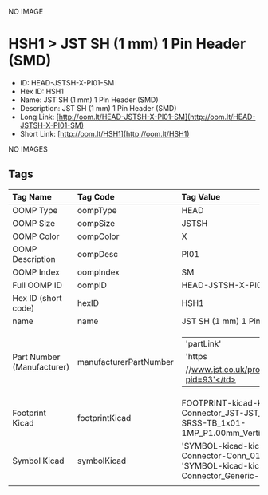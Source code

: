 


  
NO IMAGE  
# HSH1 > JST SH (1 mm) 1 Pin Header (SMD)

- ID: HEAD-JSTSH-X-PI01-SM
- Hex ID: HSH1
- Name: JST SH (1 mm) 1 Pin Header (SMD)
- Description: JST SH (1 mm) 1 Pin Header (SMD)
- Long Link: [http://oom.lt/HEAD-JSTSH-X-PI01-SM](http://oom.lt/HEAD-JSTSH-X-PI01-SM)
- Short Link: [http://oom.lt/HSH1](http://oom.lt/HSH1)
  
NO IMAGES  
## Tags
  

|Tag Name|Tag Code|Tag Value|
| :--- | :--- | :--- |
|OOMP Type|oompType|HEAD|
|OOMP Size|oompSize|JSTSH|
|OOMP Color|oompColor|X|
|OOMP Description|oompDesc|PI01|
|OOMP Index|oompIndex|SM|
|Full OOMP ID|oompID|HEAD-JSTSH-X-PI01-SM|
|Hex ID (short code)|hexID|HSH1|
|name|name|JST SH (1 mm) 1 Pin Header (SMD)|
|Part Number (Manufacturer)|manufacturerPartNumber|<table><tr><td>'partLink'</td></tr><tr><td> 'https</td></tr><tr><td>//www.jst.co.uk/productSeries.php?pid=93'</td></tr></table>|
|Footprint Kicad|footprintKicad|FOOTPRINT-kicad-kicad-footprints-Connector_JST-JST_SH_BM01B-SRSS-TB_1x01-1MP_P1.00mm_Vertical|
|Symbol Kicad|symbolKicad|'SYMBOL-kicad-kicad-symbols-Connector-Conn_01x01_Male', 'SYMBOL-kicad-kicad-symbols-Connector_Generic-Conn_01x01'|
||||

